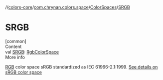 //[colors-core](../../../index.md)/[com.chrynan.colors.space](../index.md)/[ColorSpaces](index.md)/[SRGB](-s-r-g-b.md)



# SRGB  
[common]  
Content  
val [SRGB](-s-r-g-b.md): [RgbColorSpace](../-rgb-color-space/index.md)  
More info  


[RGB](../-rgb-color-space/index.md) color space sRGB standardized as IEC 61966-2.1:1999. [See details on sRGB color space](https://d.android.com/reference/android/graphics/ColorSpace.Named.html#SRGB)

  



